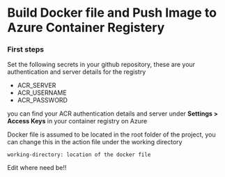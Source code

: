 # Build Docker file and Push Image to Azure Container Registery

### First steps

Set the following secrets in your github repository, these are your authentication and server details for the registry

 - ACR_SERVER 
 - ACR_USERNAME
 - ACR_PASSWORD

 you can find your ACR authentication details and server under **Settings > Access Keys** in your container registry on Azure

Docker file is assumed to be located in the root folder of the project, you can change this in the action file under the working directory

````
working-directory: location of the docker file 
````

Edit where need be!!